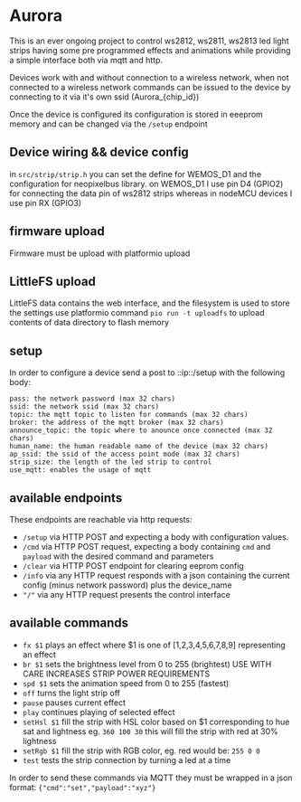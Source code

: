 # Aurora

This is an ever ongoing project to control ws2812, ws2811, ws2813 led light strips
having some pre programmed effects and animations while providing a simple interface both via mqtt and http.

Devices work with and without connection to a wireless network, when not connected to a wireless network commands can
be issued to the device by connecting to it via it's own ssid (Aurora_{chip_id})

Once the device is configured its configuration is stored in eeeprom memory and can be changed via the `/setup` endpoint

## Device wiring && device config

in `src/strip/strip.h` you can set the define for WEMOS_D1 and the configuration for neopixelbus library.
on WEMOS_D1 I use pin D4 (GPIO2) for connecting the data pin of ws2812 strips whereas in nodeMCU devices I use pin RX (GPIO3)

## firmware upload ##
Firmware must be upload with platformio upload


## LittleFS upload ##
LittleFS data contains the web interface, and the filesystem is used to store the settings
use platformio command `pio run -t uploadfs` to upload contents of data directory to flash memory

## setup ##

In order to configure a device send a post to ::ip::/setup with the following body:

```
pass: the network password (max 32 chars)
ssid: the network ssid (max 32 chars)
topic: the mqtt topic to listen for commands (max 32 chars)
broker: the address of the mqtt broker (max 32 chars)
announce_topic: the topic where to anounce once connected (max 32 chars)
human_name: the human readable name of the device (max 32 chars)
ap_ssid: the ssid of the access point mode (max 32 chars)
strip_size: the length of the led strip to control
use_mqtt: enables the usage of mqtt
```


## available endpoints ##

These endpoints are reachable via http requests:

- `/setup` via HTTP POST and expecting a body with configuration values.
- `/cmd` via HTTP POST request, expecting a body containing `cmd` and `payload` with the desired command and parameters
- `/clear` via HTTP POST endpoint for clearing eeprom config
- `/info` via any HTTP request responds with a json containing the current config (minus network password) plus the device_name
- `"/"`  via any HTTP request presents the control interface


## available commands ##
- `fx $1` plays an effect where $1 is one of [1,2,3,4,5,6,7,8,9] representing an effect
- `br $1` sets the brightness level from 0 to 255 (brightest) USE WITH CARE INCREASES STRIP POWER REQUIREMENTS
- `spd $1` sets the animation speed from 0 to 255 (fastest)
- `off` turns the light strip off
- `pause` pauses current effect
- `play` continues playing of selected effect
- `setHsl $1` fill the strip with HSL color based on $1 corresponding to hue sat and lightness eg. `360 100 30` this will fill the strip with red at 30% lightness
- `setRgb $1` fill the strip with RGB color, eg. red would be: `255 0 0`
- `test` tests the strip connection by turning a led at a time

In order to send these commands via MQTT they must be wrapped in a json format:
`{"cmd":"set","payload":"xyz"}`

